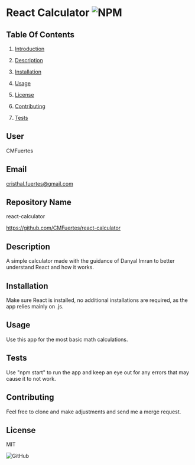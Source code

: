 # React Calculator ![NPM](https://img.shields.io/npm/l/sta)

## Table Of Contents 

1) [Introduction](#user) 

2) [Description](#description)

3) [Installation](#installation)

4) [Usage](#usage)

5) [License](#license)

6) [Contributing](#contributing)

7) [Tests](#tests)

## User

CMFuertes

## Email

cristhal.fuertes@gmail.com

## Repository Name

react-calculator

https://github.com/CMFuertes/react-calculator 

## Description

A simple calculator made with the guidance of Danyal Imran to better understand React and how it works. 


## Installation

Make sure React is installed, no additional installations are required, as the app relies mainly on .js. 

## Usage
Use this app for the most basic math calculations. 

## Tests
Use "npm start" to run the app and keep an eye out for any errors that may cause it to not work. 

## Contributing
Feel free to clone and make adjustments and send me a merge request. 


## License

MIT

![GitHub](https://img.shields.io/github/license/CMFuertes/react-calculator)